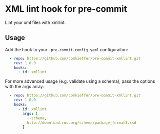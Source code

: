# XML lint hook for pre-commit

Lint your xml files with xmllint.

## Usage

Add the hook to your `.pre-commit-config.yaml` configuraiton:

``` yaml
  - repo: https://github.com/comkieffer/pre-commit-xmllint.git
    rev: 1.0.0
    hooks:
      - id: xmllint
```

For more advanced usage (e.g. validate using a schema), pass the options with the args array:

``` yaml
  - repo: https://github.com/comkieffer/pre-commit-xmllint.git
    rev: 1.0.0
    hooks:
      - id: xmllint
        args: [
          --schema,
          http://download.ros.org/schema/package_format3.xsd
        ]
```
